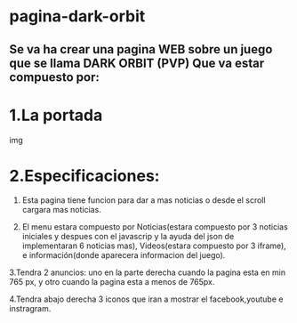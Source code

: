 # pagina-dark-orbit
Se va ha crear una pagina WEB sobre un juego que se llama DARK ORBIT (PVP)
Que va estar compuesto por:
------------------------------------------------------------------------------------------------------------------------------------------
# 1.La portada 

img

# 2.Especificaciones:

  1. Esta pagina tiene funcion para dar a mas noticias o desde el scroll cargara mas noticias.
  
  2. El menu estara compuesto por Noticias(estara compuesto por 3 noticias iniciales y despues con el javascrip y la ayuda del json de            implementaran 6 noticias mas), Videos(estara compuesto por 3 iframe), e información(donde aparecera informacion del juego).
 
  3.Tendra 2 anuncios: uno en la parte derecha cuando la pagina esta en min 765 px, y otro cuando la pagina esta a menos de 765px.
  
  4.Tendra abajo derecha 3 iconos que iran a mostrar el facebook,youtube e instragram.
  
  
